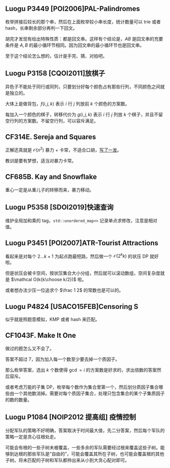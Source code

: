 ## Luogu P3449 [POI2006]PAL-Palindromes

枚举拼接后较长的那个串，然后在上面枚举较小串长度，统计数量可以 trie 或者 hash，长串剩余部分再判一下回文。

胡完才发现有给出特殊性质：都是回文串。这样有个结论是，$AB$ 是回文串的充要条件是 $A,B$ 的最小循环节相同。因为回文串的最小循环节也是回文串。

至于这个结论怎么想的，估计是手完、猜、对拍吧。

## Luogu P3158 [CQOI2011]放棋子

异色子不能处于同行或同列，只要划分好每个颜色占有那些行列，不同颜色之间就是独立的。

大体上是做背包，$f(i,j,k)$ 表示 $i$ 行 $j$ 列放前 $k$ 个颜色的方案数。

每加入一个颜色的棋子，转移代价为 $g(i,j,k)$ 表示 $i$ 行 $j$ 列放 $k$ 个棋子，并且不留空行列的方案数。不留空行列，可以容斥满足。

## CF314E. Sereja and Squares

正解还真就是 $\mathcal O(n^2)$ 暴力 + 卡常，不适合口胡，[写了一发](https://codeforces.com/contest/314/submission/134666984)。

教训是要有梦想，适当对暴力卡常。

## CF685B. Kay and Snowflake

重心一定是从重儿子的转移而来，暴力移动。

## Luogu P5358 [SDOI2019]快速查询

维护全局加和乘的 tag，`std::unordered_map<>` 记录单点求修改，注意是相对值。

## Luogu P3451 [POI2007]ATR-Tourist Attractions

看起来是对每个 $2\dots k+1$ 为起点跑最短路，然后做一个 $\mathcal O(2^kk)$ 的状压 DP 就好啦。

但是状压会被卡空间，按状压集合大小分组，然后就可以滚动数组，空间复杂度就是 $\mathcal O(k{k\choose k/2})$ 啦。

或者想办法少压一位追求个 $\frac 1 2$ 的常数也是可以的。

## Luogu P4824 [USACO15FEB]Censoring S

似乎就是照题意模拟，KMP 或者 hash 来匹配。

## CF1043F. Make It One

做过的题怎么又不会了。

答案不超过 $7$，因为加入每一个数至少要去掉一个质因子。

那么枚举答案，选出 $k$ 个数使得 $\gcd=i$ 的方案数是好求的，求出倍数的答案然后容斥。

或者考虑万能的子集 DP，枚举每个数作为集合里第一个，然后划分质因子集合哪些由一个其他数消掉。需要对每个质因子集合，处理只包含集合的某个子集质因子的数的数量。

## Luogu P1084 [NOIP2012 提高组] 疫情控制

分配军队的策略不好明确，答案取决于时间最大值，先二分答案，然后每个军队的策略一定是贪心往根处走。

可能会有根的一些子树未被覆盖，一些多余的军队需要经过根来覆盖这些子树。能够到达根的那些军队是“自由的”，可能会覆盖其所在子树，也可能会覆盖根的其他子树。将未匹配的子树和军队都拎出来从小到大贪心配对即可。



